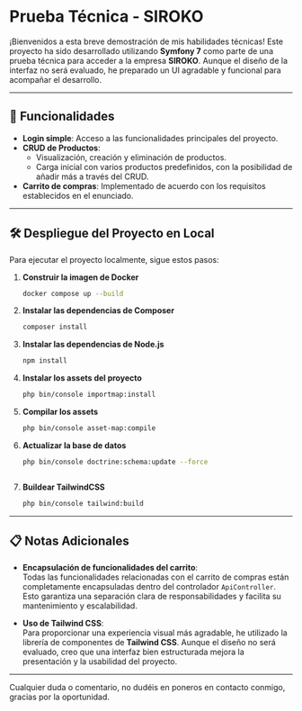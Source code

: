 
# Prueba Técnica - SIROKO

¡Bienvenidos a esta breve demostración de mis habilidades técnicas! Este proyecto ha sido desarrollado utilizando **Symfony 7** como parte de una prueba técnica para acceder a la empresa **SIROKO**. Aunque el diseño de la interfaz no será evaluado, he preparado un UI agradable y funcional para acompañar el desarrollo.

---

## 🚀 Funcionalidades

- **Login simple**: Acceso a las funcionalidades principales del proyecto.
- **CRUD de Productos**:
    - Visualización, creación y eliminación de productos.
    - Carga inicial con varios productos predefinidos, con la posibilidad de añadir más a través del CRUD.
- **Carrito de compras**: Implementado de acuerdo con los requisitos establecidos en el enunciado.

---

## 🛠️ Despliegue del Proyecto en Local

Para ejecutar el proyecto localmente, sigue estos pasos:

1. **Construir la imagen de Docker**
   ```bash
   docker compose up --build
   ```

2. **Instalar las dependencias de Composer**
   ```bash
   composer install
   ```

3. **Instalar las dependencias de Node.js**
   ```bash
   npm install
   ```

4. **Instalar los assets del proyecto**
   ```bash
   php bin/console importmap:install
   ```

5. **Compilar los assets**
   ```bash
   php bin/console asset-map:compile
   ```

6. **Actualizar la base de datos**
   ```bash
   php bin/console doctrine:schema:update --force
   ```
   ```

6. **Buildear TailwindCSS**
   ```bash
   php bin/console tailwind:build
   ```

---

## 📋 Notas Adicionales

- **Encapsulación de funcionalidades del carrito**:  
  Todas las funcionalidades relacionadas con el carrito de compras están completamente encapsuladas dentro del controlador `ApiController`. Esto garantiza una separación clara de responsabilidades y facilita su mantenimiento y escalabilidad.

- **Uso de Tailwind CSS**:  
  Para proporcionar una experiencia visual más agradable, he utilizado la librería de componentes de **Tailwind CSS**. Aunque el diseño no será evaluado, creo que una interfaz bien estructurada mejora la presentación y la usabilidad del proyecto.

---

Cualquier duda o comentario, no dudéis en poneros en contacto conmigo, gracias por la oportunidad.